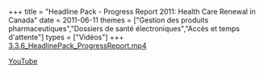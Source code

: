 +++
title = "Headline Pack - Progress Report 2011: Health Care Renewal in Canada"
date = 2011-06-11
themes = ["Gestion des produits pharmaceutiques","Dossiers de santé électroniques","Accès et temps d'attente"]
types = ["Vidéos"]
+++
[3.3.6_HeadlinePack_ProgressReport.mp4](/files/3.3.6_HeadlinePack_ProgressReport.mp4)

[YouTube](https://www.youtube.com/watch?v=bplmTX3BDH8)
